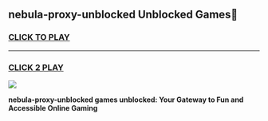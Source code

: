 
## nebula-proxy-unblocked Unblocked Games👋
<h3>
<a href="https://news.freeplayer.one?title=nebula-proxy-unblocked&ref=16F">CLICK TO PLAY</a></h3>
<hr>

<h3>
<a href="https://news.freeplayer.one?title=nebula-proxy-unblocked&ref=16F">CLICK 2 PLAY</a>
  
</h3>

<a href="https://news.freeplayer.one?title=nebula-proxy-unblocked&ref=16F/"><img src="https://clearcache.store/games.png"></a>


**nebula-proxy-unblocked games unblocked: Your Gateway to Fun and Accessible Online Gaming**
